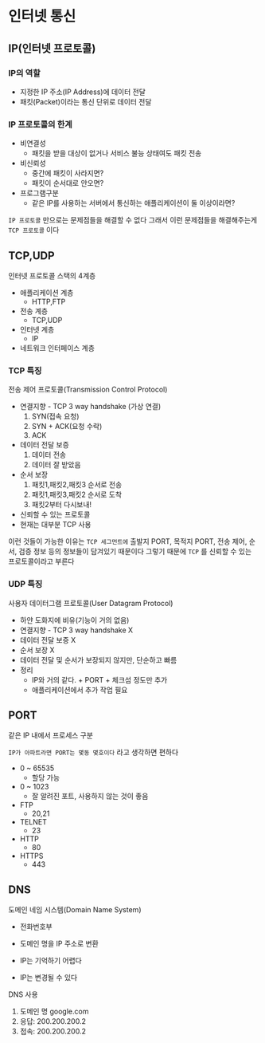 # 인터넷 통신

## IP(인터넷 프로토콜)

### IP의 역할

- 지정한 IP 주소(IP Address)에 데이터 전달
- 패킷(Packet)이라는 통신 단위로 데이터 전달

### IP 프로토콜의 한계

- 비연결성
    - 패킷을 받을 대상이 없거나 서비스 불능 상태여도 패킷 전송
- 비신뢰성
    - 중간에 패킷이 사라지면?
    - 패킷이 순서대로 안오면?
- 프로그램구분
    - 같은 IP를 사용하는 서버에서 통신하는 애플리케이션이 둘 이상이라면?

`IP 프로토콜` 만으로는 문제점들을 해결할 수 없다 그래서 이런 문제점들을 해결해주는게 `TCP 프로토콜` 이다

## TCP,UDP

인터넷 프로토콜 스택의 4계층

- 애플리케이션 계층
    - HTTP,FTP
- 전송 계층
    - TCP,UDP
- 인터넷 계층
    - IP
- 네트워크 인터페이스 계층

### TCP 특징

전송 제어 프로토콜(Transmission Control Protocol)

- 연결지향 - TCP 3 way handshake (가상 연결)
    1. SYN(접속 요청)
    2. SYN + ACK(요청 수락)
    3. ACK
- 데이터 전달 보증
    1. 데이터 전송
    2. 데이터 잘 받았음
- 순서 보장
    1. 패킷1,패킷2,패킷3 순서로 전송
    2. 패킷1,패킷3,패킷2 순서로 도착
    3. 패킷2부터 다시보내!
- 신뢰할 수 있는 프로토콜
- 현재는 대부분 TCP 사용

이런 것들이 가능한 이유는 `TCP 세그먼트에` 출발지 PORT, 목적지 PORT, 전송 제어, 순서, 검증 정보 등의 정보들이 담겨있기 때문이다 그렇기 때문에 `TCP` 를 신뢰할 수 있는 프로토콜이라고 부른다

### UDP 특징

사용자 데이터그램 프로토콜(User Datagram Protocol)

- 하얀 도화지에 비유(기능이 거의 없음)
- 연결지향 - TCP 3 way handshake X
- 데이터 전달 보증 X
- 순서 보장 X
- 데이터 전달 및 순서가 보장되지 않지만, 단순하고 빠름
- 정리
    - IP와 거의 같다. + PORT + 체크섬 정도만 추가
    - 애플리케이션에서 추가 작업 필요

## PORT

같은 IP 내에서 프로세스 구분

`IP가 아파트라면 PORT는 몇동 몇호이다` 라고 생각하면 편하다

- 0 ~ 65535
    - 할당 가능
- 0 ~ 1023
    - 잘 알려진 포트, 사용하지 않는 것이 좋음
- FTP
    - 20,21
- TELNET
    - 23
- HTTP
    - 80
- HTTPS
    - 443

## DNS

도메인 네임 시스템(Domain Name System)

- 전화번호부
- 도메인 명을 IP 주소로 변환

- IP는 기억하기 어렵다
- IP는 변경될 수 있다

DNS 사용

1. 도메인 명 google.com
2. 응답: 200.200.200.2
3. 접속: 200.200.200.2
